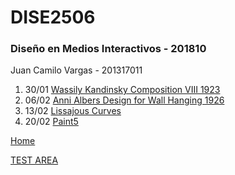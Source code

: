 # DISE2506
### Diseño en Medios Interactivos - 201810
Juan Camilo Vargas - 201317011

1. 30/01 [Wassily Kandinsky Composition VIII 1923](01)
2. 06/02 [Anni Albers Design for Wall Hanging 1926](02)
3. 13/02 [Lissajous Curves](03)
4. 20/02 [Paint5](04)

[Home](https://jcvargas10.github.io/mediosInteractivos)

[TEST AREA](test)
